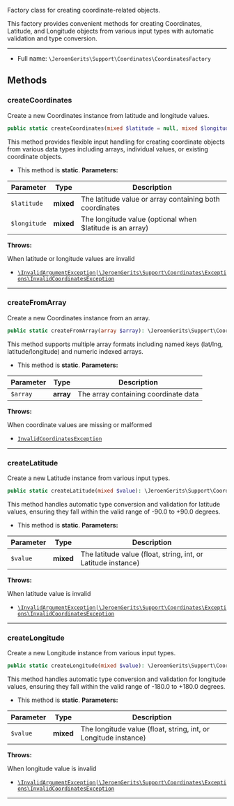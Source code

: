 
Factory class for creating coordinate-related objects.

This factory provides convenient methods for creating Coordinates, Latitude,
and Longitude objects from various input types with automatic validation
and type conversion.

***

* Full name: `\JeroenGerits\Support\Coordinates\CoordinatesFactory`

## Methods

### createCoordinates

Create a new Coordinates instance from latitude and longitude values.

```php
public static createCoordinates(mixed $latitude = null, mixed $longitude = null): \JeroenGerits\Support\Coordinates\ValueObjects\Coordinates
```

This method provides flexible input handling for creating coordinate
objects from various data types including arrays, individual values,
or existing coordinate objects.

* This method is **static**.
**Parameters:**

| Parameter    | Type      | Description                                               |
|--------------|-----------|-----------------------------------------------------------|
| `$latitude`  | **mixed** | The latitude value or array containing both coordinates   |
| `$longitude` | **mixed** | The longitude value (optional when $latitude is an array) |

**Throws:**

When latitude or longitude values are invalid
- [`\InvalidArgumentException|\JeroenGerits\Support\Coordinates\Exceptions\InvalidCoordinatesException`](../../../InvalidArgumentException|/JeroenGerits/Support/Coordinates/Exceptions/InvalidCoordinatesException)

***

### createFromArray

Create a new Coordinates instance from an array.

```php
public static createFromArray(array $array): \JeroenGerits\Support\Coordinates\ValueObjects\Coordinates
```

This method supports multiple array formats including named keys
(lat/lng, latitude/longitude) and numeric indexed arrays.

* This method is **static**.
**Parameters:**

| Parameter | Type      | Description                          |
|-----------|-----------|--------------------------------------|
| `$array`  | **array** | The array containing coordinate data |

**Throws:**

When coordinate values are missing or malformed
- [`InvalidCoordinatesException`](./Exceptions/InvalidCoordinatesException)

***

### createLatitude

Create a new Latitude instance from various input types.

```php
public static createLatitude(mixed $value): \JeroenGerits\Support\Coordinates\ValueObjects\Latitude
```

This method handles automatic type conversion and validation for
latitude values, ensuring they fall within the valid range of
-90.0 to +90.0 degrees.

* This method is **static**.
**Parameters:**

| Parameter | Type      | Description                                                   |
|-----------|-----------|---------------------------------------------------------------|
| `$value`  | **mixed** | The latitude value (float, string, int, or Latitude instance) |

**Throws:**

When latitude value is invalid
- [`\InvalidArgumentException|\JeroenGerits\Support\Coordinates\Exceptions\InvalidCoordinatesException`](../../../InvalidArgumentException|/JeroenGerits/Support/Coordinates/Exceptions/InvalidCoordinatesException)

***

### createLongitude

Create a new Longitude instance from various input types.

```php
public static createLongitude(mixed $value): \JeroenGerits\Support\Coordinates\ValueObjects\Longitude
```

This method handles automatic type conversion and validation for
longitude values, ensuring they fall within the valid range of
-180.0 to +180.0 degrees.

* This method is **static**.
**Parameters:**

| Parameter | Type      | Description                                                     |
|-----------|-----------|-----------------------------------------------------------------|
| `$value`  | **mixed** | The longitude value (float, string, int, or Longitude instance) |

**Throws:**

When longitude value is invalid
- [`\InvalidArgumentException|\JeroenGerits\Support\Coordinates\Exceptions\InvalidCoordinatesException`](../../../InvalidArgumentException|/JeroenGerits/Support/Coordinates/Exceptions/InvalidCoordinatesException)

***
